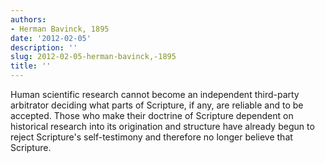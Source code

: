 ```yaml
---
authors:
- Herman Bavinck, 1895
date: '2012-02-05'
description: ''
slug: 2012-02-05-herman-bavinck,-1895
title: ''
---
```

Human scientific research cannot become an independent third-party arbitrator deciding what parts of Scripture, if any, are reliable and to be accepted. Those who make their doctrine of Scripture dependent on historical research into its origination and structure have already begun to reject Scripture's self-testimony and therefore no longer believe that Scripture.



